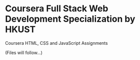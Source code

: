 # Coursera Full Stack Web Development Specialization by HKUST
Coursera HTML, CSS and JavaScript Assignments

(Files will follow...)
